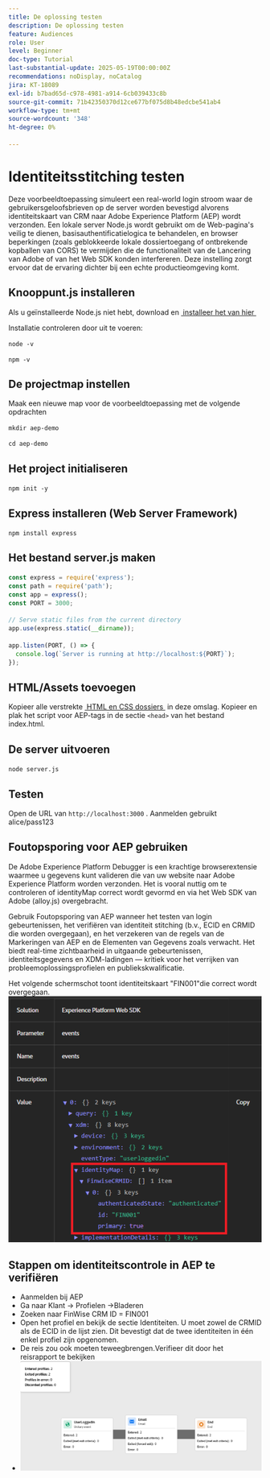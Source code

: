 ```yaml
---
title: De oplossing testen
description: De oplossing testen
feature: Audiences
role: User
level: Beginner
doc-type: Tutorial
last-substantial-update: 2025-05-19T00:00:00Z
recommendations: noDisplay, noCatalog
jira: KT-18089
exl-id: b7bad65d-c978-4981-a914-6cb039433c8b
source-git-commit: 71b42350370d12ce677bf075d8b48edcbe541ab4
workflow-type: tm+mt
source-wordcount: '348'
ht-degree: 0%

---
```


# Identiteitsstitching testen

Deze voorbeeldtoepassing simuleert een real-world login stroom waar de gebruikersgeloofsbrieven op de server worden bevestigd alvorens identiteitskaart van CRM naar Adobe Experience Platform (AEP) wordt verzonden. Een lokale server Node.js wordt gebruikt om de Web-pagina&#39;s veilig te dienen, basisauthentificatielogica te behandelen, en browser beperkingen (zoals geblokkeerde lokale dossiertoegang of ontbrekende kopballen van CORS) te vermijden die de functionaliteit van de Lancering van Adobe of van het Web SDK konden interfereren. Deze instelling zorgt ervoor dat de ervaring dichter bij een echte productieomgeving komt.

## Knooppunt.js installeren

Als u geïnstalleerde Node.js niet hebt, download en [&#x200B; installeer het van hier &#x200B;](https://nodejs.org/)

Installatie controleren door uit te voeren:

`node -v`

`npm -v`

## De projectmap instellen

Maak een nieuwe map voor de voorbeeldtoepassing met de volgende opdrachten

`mkdir aep-demo`

`cd aep-demo`

## Het project initialiseren

`npm init -y`

## Express installeren (Web Server Framework)

`npm install express`

## Het bestand server.js maken

```javascript
const express = require('express');
const path = require('path');
const app = express();
const PORT = 3000;

// Serve static files from the current directory
app.use(express.static(__dirname));

app.listen(PORT, () => {
  console.log(`Server is running at http://localhost:${PORT}`);
});
```

## HTML/Assets toevoegen

Kopieer alle verstrekte [&#x200B; HTML en CSS dossiers &#x200B;](assets/login-app-files.zip) in deze omslag. Kopieer en plak het script voor AEP-tags in de sectie `<head>` van het bestand index.html.

## De server uitvoeren

`node server.js`

## Testen

Open de URL van `http://localhost:3000` . Aanmelden gebruikt alice/pass123

## Foutopsporing voor AEP gebruiken

De Adobe Experience Platform Debugger is een krachtige browserextensie waarmee u gegevens kunt valideren die van uw website naar Adobe Experience Platform worden verzonden. Het is vooral nuttig om te controleren of identityMap correct wordt gevormd en via het Web SDK van Adobe (alloy.js) overgebracht.

Gebruik Foutopsporing van AEP wanneer het testen van login gebeurtenissen, het verifiëren van identiteit stitching (b.v., ECID en CRMID die worden overgegaan), en het verzekeren van de regels van de Markeringen van AEP en de Elementen van Gegevens zoals verwacht. Het biedt real-time zichtbaarheid in uitgaande gebeurtenissen, identiteitsgegevens en XDM-ladingen — kritiek voor het verrijken van probleemoplossingsprofielen en publiekskwalificatie.

Het volgende schermschot toont identiteitskaart &quot;FIN001&quot;die correct wordt overgegaan.
![&#x200B; aep-debugger &#x200B;](assets/aep-debugger.png)

## Stappen om identiteitscontrole in AEP te verifiëren

* Aanmelden bij AEP
* Ga naar Klant -> Profielen ->Bladeren
* Zoeken naar FinWise CRM ID = FIN001
* Open het profiel en bekijk de sectie Identiteiten. U moet zowel de CRMID als de ECID in de lijst zien.   Dit bevestigt dat de twee identiteiten in één enkel profiel zijn opgenomen.
* De reis zou ook moeten teweegbrengen.Verifieer dit door het reisrapport te bekijken
* ![&#x200B; reis-rapport &#x200B;](assets/journey-triggered-report.png)


